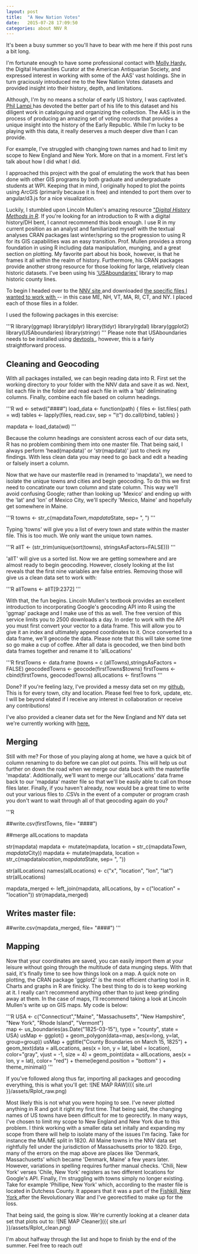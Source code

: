 ```yaml
---
layout: post
title:  "A New Nation Votes"
date:   2015-07-28 17:09:50
categories: about NNV R
---
```

<body>
It's been a busy summer so you'll have to bear with me here if this post runs a bit long.

I'm fortunate enough to have some professional contact with [Molly Hardy](www.twitter.com/mollyhardy), the Digital Humanities Curator at the American Antiquarian Society, and expressed interest in working with some of the AAS' vast holdings. She in turn graciously introduced me to the New Nation Votes datasets and provided insight into their history, depth, and limitations.

<p>Although, I'm by no means a scholar of early US history, I was captivated. <a href= "http://www.neh.gov/humanities/2008/januaryfebruary/feature/the-orphan-scholar">Phil Lampi </a> has devoted the better part of his life to this dataset and his diligent work in cataloguing and organizing the collection. The AAS is in the process of producing an amazing set of voting records that provides a unique insight into the history of the Early Republic. While I'm lucky to be playing with this data, it really deserves a much deeper dive than I can provide. </p>

<p> For example, I've struggled with changing town names and had to limit my scope to New England and New York.  More on that in a moment. First let's talk about how I did what I did. </p>

<p> I approached this project with the goal of emulating the work that has been done with other GIS programs by both graduate and undergraduate students at WPI. Keeping that in mind, I originally hoped to plot the points using ArcGIS (primarily because it is free) and intended to port them over to angular/d3.js for a nice visualization. </p>

<p> Luckily, I stumbled upon Lincoln Mullen's amazing resource <a href= "http://lincolnmullen.com/projects/dh-r/">"<i>Digital History Methods in R</i></a>. If you're looking for an introduction to R with a digital history/DH bent, I cannot recommend this book enough. I use R in my current position as an analyst and familiarized myself with the textual analyses CRAN packages last winter/spring so the progression to using R for its GIS capabilities was an easy transition. Prof. Mullen provides a strong foundation in using R including data manipulation, munging, and a great section on plotting. My favorite part about his book, however, is that he frames it all within the realm of history. Furthermore, his CRAN packages provide another strong resource for those looking for large, relatively clean historic datasets. I've been using his <a href = "https://cran.r-project.org/web/packages/USAboundaries/USAboundaries.pdf">'USAboundaries'<a> library to map historic county lines. </p>

<p>To begin I headed over to the <a href = "http://elections.lib.tufts.edu/"> NNV site <a> and downloaded <a href = "http://dl.tufts.edu/election_datasets"> the specific files I wanted to work with <a> -- in this case ME, NH, VT, MA, RI, CT, and NY. I placed each of those files in a folder. </p>

<p> 
I used the following packages in this exercise:

'''R
library(ggmap)
library(dplyr)
library(tidyr)
library(rgdal)
library(ggplot2)
library(USAboundaries)
library(stringr)
'''
Please note that USAboundaries needs to be installed using <a href = "https://github.com/hadley/devtools"> devtools <a>, however, this is a fairly straightforward process.
</p>

<h2>Cleaning and Geocoding</h2>

<p>
With all packages installed, we can begin reading data into R. First set the working directory to your folder with the NNV data and save it as wd. Next, list each file in the folder and read each file in with a 'tab' deliminating columns. Finally, combine each file based on column headings.

'''R
wd <- setwd("####")
load_data <- function(path) { 
files <- list.files( path = wd)
tables <- lapply(files, read.csv, sep = "\t")
do.call(rbind, tables)
}

mapdata <- load_data(wd)
'''

Because the column headings are consistent across each of our data sets, R has no problem combining them into one master file. That being said, I always perform 'head(mapdata)' or 'str(mapdata)' just to check my findings. With less clean data you may need to go back and edit a heading or falsely insert a column.
</p>

<p> Now that we have our masterfile read in (renamed to 'mapdata'), we need to isolate the unique towns and cities and begin geocoding. To do this we first need to concatinate our town column and state column. This way we'll avoid confusing Google; rather than looking up 'Mexico' and ending up with the 'lat' and 'lon' of Mexico City, we'll specify 'Mexico, Maine' and hopefully get somewhere in Maine.
</p>

'''R
towns <- str_c(mapdata$Town, mapdata$State, sep= ", ")
'''
<p>Typing 'towns' will give you a list of every town and state within the master file. This is too much. We only want the unique town names. </p>

'''R
allT <- (str_trim(unique(sort(towns), stringsAsFactors=FALSE)))
'''

<p>'allT' will give us a sorted list. Now we are getting somewhere and are almost ready to begin geocoding. However, closely looking at the list reveals that the first nine variables are false entries. Removing those will give us a clean data set to work with:</p>

'''R
allTowns <- allT[9:2372]
'''

<p>With that, the fun begins. Lincoln Mullen's textbook provides an excellent introduction to incorporating Google's geocoding API into R using the 'ggmap' package and I make use of this as well. The free version of this service limits you to 2500 downloads a day. In order to work with the API you must first convert your vector to a data frame. This will allow you to give it an index and ultimately append coordinates to it. Once converted to a data frame, we'll geocode the data. Please note that this will take some time so go make a cup of coffee. After all data is geocoded, we then bind both data frames together and rename it to 'allLocations' </p>

'''R
firstTowns <- data.frame (towns = c (allTowns),stringsAsFactors = FALSE)
geocodedTowns <- geocode(firstTowns$towns)
firstTowns <- cbind(firstTowns, geocodedTowns)
allLocations <- firstTowns
'''

<p>Done? If you're feeling lazy, I've provided a messy data set on my <a href = "https://github.com/danieljohnevans/NNV-Geocoding"> github.<a> This is for every town, city and location. Please feel free to fork, update, etc. I will be beyond elated if I receive any interest in collaboration or receive any contributions!</p>

<p>I've also provided a cleaner data set for the New England and NY data set we're currently working with <a href = "https://github.com/danieljohnevans/NNV-Geocoding"> here. <a> </p>

<h2>Merging</h2>

<p>Still with me? For those of you playing along at home, we have a quick bit of column renaming to do before we can plot out points. This will help us out further on down the road when we merge our data back with the masterfile 'mapdata'. Additionally, we'll want to merge our 'allLocations' data frame back to our 'mapdata' master file so that we'll be easily able to call on those files later. Finally, if you haven't already, now would be a great time to write out your various files to .CSVs in the event of a computer or program crash you don't want to wait through all of that geocoding again do you?</p>

'''R

##write.csv(firstTowns, file= "####")


##merge allLocations to mapdata

str(mapdata)
mapdata <- mutate(mapdata, 
    location = str_c(mapdata$Town, mapdata$City))
mapdata <-  mutate(mapdata, 
    location = str_c(mapdata$location, mapdata$State, sep= ", "))

str(allLocations)
names(allLocations) <- c("x", "location", "lon", "lat")
str(allLocations)

mapdata_merged <- left_join(mapdata, allLocations, by = c("location" = "location"))
str(mapdata_merged)

## Writes master file:
##write.csv(mapdata_merged, file= "####")
'''

<h2>Mapping</h2>

<p>Now that your coordinates are saved, you can easily import them at your leisure without going through the multitude of data munging steps. With that said, it's finally time to see how things look on a map. A quick note on plotting, the CRAN package 'ggplot2' is the most efficient charting tool in R. Charts and graphs in R are finicky. The best thing to do is to keep working at it. I really can't recommend anything other than to just keep grinding away at them. In the case of maps, I'll recommend taking a look at Lincoln Mullen's write up on GIS maps. My code is below:</p>

'''R
USA <- c("Connecticut","Maine", "Massachusetts", "New Hampshire", 
"New York", "Rhode Island", "Vermont")  
map <- us_boundaries(as.Date("1825-03-15"), type = "county", state = USA)
usMap <- ggplot() +  geom_polygon(data=map, aes(x=long, y=lat, group=group))
usMap +
    ggtitle("County Boundaries on March 15, 1825") +
    geom_text(data = allLocations, aes(x = lon, y = lat, label = location), 
        color="gray",
        vjust = -1,
        size = 4) +
    geom_point(data = allLocations, aes(x = lon, y = lat), color= "red") +
    theme(legend.position = "bottom" ) +
    theme_minimal()
'''

<p>If you've followed along thus far, importing all packages and geocoding everything, this is what you'll get:
![NE MAP RAW]({{ site.url }}/assets/Rplot_raw.png)</p>

<p>Most likely this is not what you were hoping to see. I've never plotted anything in R and got it right my first time. That being said, the changing names of US towns have been difficult for me to georectify. In many ways, I've chosen to limit my scope to New England and New York due to this problem. I think working with a smaller data set initally and expanding my scope from there will help to isolate many of the issues I'm facing. Take for instance the MA/ME split in 1820. All Maine towns in the NNV data set rightfully fell under the jurisdiction of Massachusetts prior to 1820. Ergo, many of the errors on the map above are places like 'Denmark, Massachusetts' which became 'Denmark, Maine' a few years later. However, variations in spelling requires further manual checks. 'Chili, New York' verses 'Chile, New York' registers as two different locations for Google's API. Finally, I'm struggling with towns simply no longer existing. Take for example 'Phillipe, New York' which, according to the master file is located in Dutchess County. It appears that it was a part of the <a href = "https://en.wikipedia.org/wiki/Philipse_Patent> Philipse Patent <a> and is probably a misspelling. What was once Philipse, Dutchess County, New York was incorporated into <a href = "http://www.putnamcountyny.com/countyhistorian/boundary-changes/"> Fishkill, New York <a> after the Revolutionary War and I've georectified to make up for the loss. </p>

<p>That being said, the going is slow. We're currently looking at a cleaner data set that plots out to:
![NE MAP Cleaner]({{ site.url }}/assets/Rplot_clean.png)</p>

<p>I'm about halfway through the list and hope to finish by the end of the summer. Feel free to reach out!</p>


</body>
 


[jekyll]:      http://jekyllrb.com
[jekyll-gh]:   https://github.com/jekyll/jekyll
[jekyll-help]: https://github.com/jekyll/jekyll-help